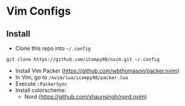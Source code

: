 # Vim Configs

## Install
- Clone this repo into `~/.config`

`git clone https://github.com/iCompy98/nvim.git ~/.config`

- Install Vim Packer (https://github.com/wbthomason/packer.nvim)
- In Vim, go to `/nvim/lua/icompy98/packer.lua`
- Execute `:PackerSync`
- Install colorscheme:
   * Nord (https://github.com/shaunsingh/nord.nvim)
